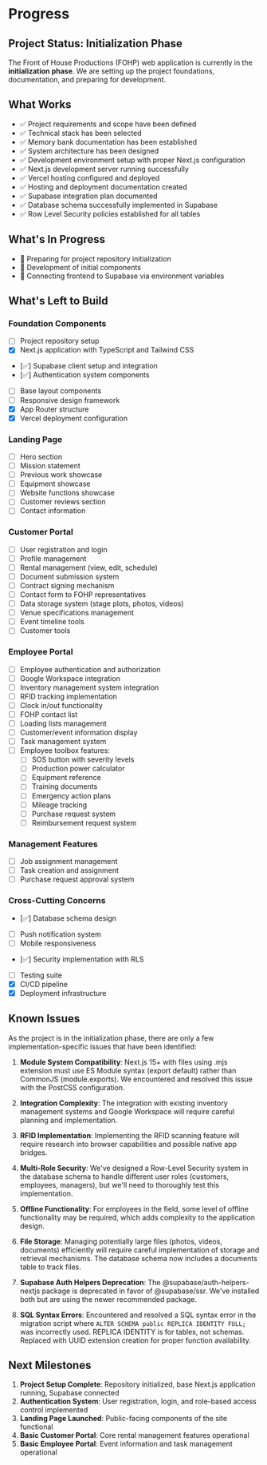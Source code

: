 # Progress

## Project Status: Initialization Phase

The Front of House Productions (FOHP) web application is currently in the **initialization phase**. We are setting up the project foundations, documentation, and preparing for development.

## What Works

- ✅ Project requirements and scope have been defined
- ✅ Technical stack has been selected
- ✅ Memory bank documentation has been established
- ✅ System architecture has been designed
- ✅ Development environment setup with proper Next.js configuration
- ✅ Next.js development server running successfully
- ✅ Vercel hosting configured and deployed
- ✅ Hosting and deployment documentation created
- ✅ Supabase integration plan documented
- ✅ Database schema successfully implemented in Supabase
- ✅ Row Level Security policies established for all tables

## What's In Progress

- 🔄 Preparing for project repository initialization
- 🔄 Development of initial components
- 🔄 Connecting frontend to Supabase via environment variables

## What's Left to Build

### Foundation Components
- [ ] Project repository setup
- [x] Next.js application with TypeScript and Tailwind CSS
- [✅] Supabase client setup and integration
- [✅] Authentication system components
- [ ] Base layout components
- [ ] Responsive design framework
- [x] App Router structure
- [x] Vercel deployment configuration

### Landing Page
- [ ] Hero section
- [ ] Mission statement
- [ ] Previous work showcase
- [ ] Equipment showcase
- [ ] Website functions showcase
- [ ] Customer reviews section
- [ ] Contact information

### Customer Portal
- [ ] User registration and login
- [ ] Profile management
- [ ] Rental management (view, edit, schedule)
- [ ] Document submission system
- [ ] Contract signing mechanism
- [ ] Contact form to FOHP representatives
- [ ] Data storage system (stage plots, photos, videos)
- [ ] Venue specifications management
- [ ] Event timeline tools
- [ ] Customer tools

### Employee Portal
- [ ] Employee authentication and authorization
- [ ] Google Workspace integration
- [ ] Inventory management system integration
- [ ] RFID tracking implementation
- [ ] Clock in/out functionality
- [ ] FOHP contact list
- [ ] Loading lists management
- [ ] Customer/event information display
- [ ] Task management system
- [ ] Employee toolbox features:
  - [ ] SOS button with severity levels
  - [ ] Production power calculator
  - [ ] Equipment reference
  - [ ] Training documents
  - [ ] Emergency action plans
  - [ ] Mileage tracking
  - [ ] Purchase request system
  - [ ] Reimbursement request system

### Management Features
- [ ] Job assignment management
- [ ] Task creation and assignment
- [ ] Purchase request approval system

### Cross-Cutting Concerns
- [✅] Database schema design
- [ ] Push notification system
- [ ] Mobile responsiveness
- [✅] Security implementation with RLS
- [ ] Testing suite
- [x] CI/CD pipeline
- [x] Deployment infrastructure

## Known Issues

As the project is in the initialization phase, there are only a few implementation-specific issues that have been identified:

1. **Module System Compatibility**: Next.js 15+ with files using .mjs extension must use ES Module syntax (export default) rather than CommonJS (module.exports). We encountered and resolved this issue with the PostCSS configuration.

2. **Integration Complexity**: The integration with existing inventory management systems and Google Workspace will require careful planning and implementation.

3. **RFID Implementation**: Implementing the RFID scanning feature will require research into browser capabilities and possible native app bridges.

4. **Multi-Role Security**: We've designed a Row-Level Security system in the database schema to handle different user roles (customers, employees, managers), but we'll need to thoroughly test this implementation.

5. **Offline Functionality**: For employees in the field, some level of offline functionality may be required, which adds complexity to the application design.

6. **File Storage**: Managing potentially large files (photos, videos, documents) efficiently will require careful implementation of storage and retrieval mechanisms. The database schema now includes a documents table to track files.

7. **Supabase Auth Helpers Deprecation**: The @supabase/auth-helpers-nextjs package is deprecated in favor of @supabase/ssr. We've installed both but are using the newer recommended package.

8. **SQL Syntax Errors**: Encountered and resolved a SQL syntax error in the migration script where `ALTER SCHEMA public REPLICA IDENTITY FULL;` was incorrectly used. REPLICA IDENTITY is for tables, not schemas. Replaced with UUID extension creation for proper function availability.

## Next Milestones

1. **Project Setup Complete**: Repository initialized, base Next.js application running, Supabase connected
2. **Authentication System**: User registration, login, and role-based access control implemented
3. **Landing Page Launched**: Public-facing components of the site functional
4. **Basic Customer Portal**: Core rental management features operational
5. **Basic Employee Portal**: Event information and task management operational
